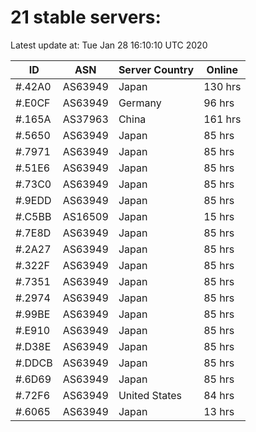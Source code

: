 # 21 stable servers:

Latest update at: Tue Jan 28 16:10:10 UTC 2020

| ID | ASN | Server Country | Online |
| -- | --- | -------------- | ------ |
| #.42A0 | AS63949 | Japan | 130 hrs |
| #.E0CF | AS63949 | Germany | 96 hrs |
| #.165A | AS37963 | China | 161 hrs |
| #.5650 | AS63949 | Japan | 85 hrs |
| #.7971 | AS63949 | Japan | 85 hrs |
| #.51E6 | AS63949 | Japan | 85 hrs |
| #.73C0 | AS63949 | Japan | 85 hrs |
| #.9EDD | AS63949 | Japan | 85 hrs |
| #.C5BB | AS16509 | Japan | 15 hrs |
| #.7E8D | AS63949 | Japan | 85 hrs |
| #.2A27 | AS63949 | Japan | 85 hrs |
| #.322F | AS63949 | Japan | 85 hrs |
| #.7351 | AS63949 | Japan | 85 hrs |
| #.2974 | AS63949 | Japan | 85 hrs |
| #.99BE | AS63949 | Japan | 85 hrs |
| #.E910 | AS63949 | Japan | 85 hrs |
| #.D38E | AS63949 | Japan | 85 hrs |
| #.DDCB | AS63949 | Japan | 85 hrs |
| #.6D69 | AS63949 | Japan | 85 hrs |
| #.72F6 | AS63949 | United States | 84 hrs |
| #.6065 | AS63949 | Japan | 13 hrs |

